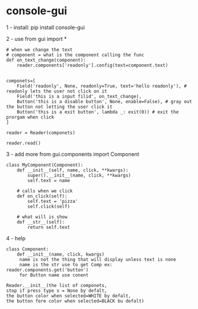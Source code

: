 # console-gui

1 - install:
    pip install console-gui

2 - use
    from gui import *

    # when we change the text
    # component = what is the component calling the func
    def on_text_change(component):
        reader.components['readonly'].config(text=component.text)


    componets=[
        Field('readonly', None, readonly=True, text='hello readonly'), # readonly lets the user not click on it
        Field('this is a input filid', on_text_change),
        Button('this is a disable button', None, enable=False), # gray out the button not letting the user click it
        Button('this is a exit button', lambda _: exit(0)) # exit the prorgam when click
    ]

    reader = Reader(componets)

    reader.read()

3 - add more
    from gui.components import Component

    class MyComponent(Component):
        def __init__(self, name, click, **kwargs):
            super().__init__(name, click, **kwargs)
            self.text = name
        
        # calls when we click
        def on_click(self):
            self.text = 'pizza'
            self.click(self)
        
        # what will is show
        def __str__(self):
            return self.text

4 - help

    class Component:
        def __init__(name, click, kwargs) 
         name is not the thing that will display unless text is none
         name is the str use to get Comp ex: reader.components.get('button')
         for Button name use conent

    Reader.__init__(the list of componets, 
    stop if press type x = None by defalt,
    the button color when selected=WHITE by defalt, 
    the button fore color when selected=BLACK bu defalt)

    
